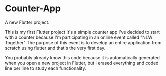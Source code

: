 # Counter-App

A new Flutter project.

This is my first Flutter project
It's a simple counter app
I've decided to start with a counter because I'm participating in an online event called "NLW Together"
The purpose of this event is to develop an entire application from scratch using flutter and that's the very first day.

You probably already know this code because it is automatically generated when you open a new project in Flutter, but I erased everything and coded line per line to study each functionality.
